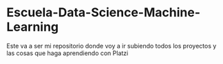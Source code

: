 # Escuela-Data-Science-Machine-Learning
Este va a ser mi repositorio donde voy a ir subiendo todos los proyectos y las cosas que haga aprendiendo con Platzi

